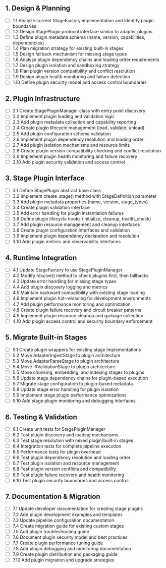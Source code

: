 ## 1. Design & Planning

- [ ] 1.1 Analyze current StageFactory implementation and identify plugin boundaries
- [ ] 1.2 Design StagePlugin protocol interface similar to adapter plugins
- [ ] 1.3 Define plugin metadata schema (name, version, capabilities, dependencies)
- [ ] 1.4 Plan migration strategy for existing built-in stages
- [ ] 1.5 Design fallback mechanism for missing stage types
- [ ] 1.6 Analyze plugin dependency chains and loading order requirements
- [ ] 1.7 Design plugin isolation and sandboxing strategy
- [ ] 1.8 Plan plugin version compatibility and conflict resolution
- [ ] 1.9 Design plugin health monitoring and failure detection
- [ ] 1.10 Define plugin security model and access control boundaries

## 2. Plugin Infrastructure

- [ ] 2.1 Create StagePluginManager class with entry point discovery
- [ ] 2.2 Implement plugin loading and validation logic
- [ ] 2.3 Add plugin metadata collection and capability reporting
- [ ] 2.4 Create plugin lifecycle management (load, validate, unload)
- [ ] 2.5 Add plugin configuration schema validation
- [ ] 2.6 Implement plugin dependency resolution and loading order
- [ ] 2.7 Add plugin isolation mechanisms and resource limits
- [ ] 2.8 Create plugin version compatibility checking and conflict resolution
- [ ] 2.9 Implement plugin health monitoring and failure recovery
- [ ] 2.10 Add plugin security validation and access control

## 3. Stage Plugin Interface

- [ ] 3.1 Define StagePlugin abstract base class
- [ ] 3.2 Implement create_stage() method with StageDefinition parameter
- [ ] 3.3 Add plugin metadata properties (name, version, stage_types)
- [ ] 3.4 Create plugin validation interface
- [ ] 3.5 Add error handling for plugin instantiation failures
- [ ] 3.6 Define plugin lifecycle hooks (initialize, cleanup, health_check)
- [ ] 3.7 Add plugin resource management and cleanup interfaces
- [ ] 3.8 Create plugin configuration interfaces and validation
- [ ] 3.9 Implement plugin dependency declaration and resolution
- [ ] 3.10 Add plugin metrics and observability interfaces

## 4. Runtime Integration

- [ ] 4.1 Update StageFactory to use StagePluginManager
- [ ] 4.2 Modify resolve() method to check plugins first, then fallbacks
- [ ] 4.3 Update error handling for missing stage types
- [ ] 4.4 Add plugin discovery logging and metrics
- [ ] 4.5 Maintain backward compatibility with existing stage loading
- [ ] 4.6 Implement plugin hot-reloading for development environments
- [ ] 4.7 Add plugin performance monitoring and optimization
- [ ] 4.8 Create plugin failure recovery and circuit breaker patterns
- [ ] 4.9 Implement plugin resource cleanup and garbage collection
- [ ] 4.10 Add plugin access control and security boundary enforcement

## 5. Migrate Built-in Stages

- [ ] 5.1 Create plugin wrappers for existing stage implementations
- [ ] 5.2 Move AdapterIngestStage to plugin architecture
- [ ] 5.3 Move AdapterParseStage to plugin architecture
- [ ] 5.4 Move IRValidationStage to plugin architecture
- [ ] 5.5 Move chunking, embedding, and indexing stages to plugins
- [ ] 5.6 Update stage dependency chains for plugin-based execution
- [ ] 5.7 Migrate stage configuration to plugin-based metadata
- [ ] 5.8 Update stage error handling for plugin isolation
- [ ] 5.9 Implement stage plugin performance optimizations
- [ ] 5.10 Add stage plugin monitoring and debugging interfaces

## 6. Testing & Validation

- [ ] 6.1 Create unit tests for StagePluginManager
- [ ] 6.2 Test plugin discovery and loading mechanisms
- [ ] 6.3 Test stage resolution with mixed plugin/built-in stages
- [ ] 6.4 Integration tests for complete pipeline execution
- [ ] 6.5 Performance tests for plugin overhead
- [ ] 6.6 Test plugin dependency resolution and loading order
- [ ] 6.7 Test plugin isolation and resource management
- [ ] 6.8 Test plugin version conflicts and compatibility
- [ ] 6.9 Test plugin failure recovery and health monitoring
- [ ] 6.10 Test plugin security boundaries and access control

## 7. Documentation & Migration

- [ ] 7.1 Update developer documentation for creating stage plugins
- [ ] 7.2 Add plugin development examples and templates
- [ ] 7.3 Update pipeline configuration documentation
- [ ] 7.4 Create migration guide for existing custom stages
- [ ] 7.5 Add plugin troubleshooting guide
- [ ] 7.6 Document plugin security model and best practices
- [ ] 7.7 Create plugin performance tuning guide
- [ ] 7.8 Add plugin debugging and monitoring documentation
- [ ] 7.9 Create plugin distribution and packaging guide
- [ ] 7.10 Add plugin migration and upgrade strategies
